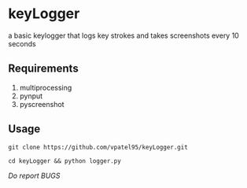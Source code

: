 # keyLogger
a basic keylogger that logs key strokes and takes screenshots every 10 seconds

## Requirements
1.  multiprocessing
2.  pynput  
3.  pyscreenshot

## Usage
```
git clone https://github.com/vpatel95/keyLogger.git

cd keyLogger && python logger.py
```
*Do report BUGS*

